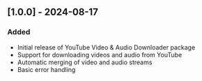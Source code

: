 ## [1.0.0] - 2024-08-17

### Added

- Initial release of YouTube Video & Audio Downloader package
- Support for downloading videos and audio from YouTube
- Automatic merging of video and audio streams
- Basic error handling